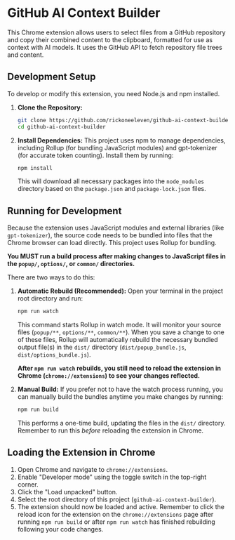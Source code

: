 # GitHub AI Context Builder 


This Chrome extension allows users to select files from a GitHub repository and copy their combined content to the clipboard, formatted for use as context with AI models. It uses the GitHub API to fetch repository file trees and content.

## Development Setup

To develop or modify this extension, you need Node.js and npm installed.

1.  **Clone the Repository:**
    ```bash
    git clone https://github.com/rickoneeleven/github-ai-context-builder.git
    cd github-ai-context-builder
    ```

2.  **Install Dependencies:**
    This project uses npm to manage dependencies, including Rollup (for bundling JavaScript modules) and gpt-tokenizer (for accurate token counting). Install them by running:
    ```bash
    npm install
    ```
    This will download all necessary packages into the `node_modules` directory based on the `package.json` and `package-lock.json` files.

## Running for Development

Because the extension uses JavaScript modules and external libraries (like `gpt-tokenizer`), the source code needs to be bundled into files that the Chrome browser can load directly. This project uses Rollup for bundling.

**You MUST run a build process after making changes to JavaScript files in the `popup/`, `options/`, or `common/` directories.**

There are two ways to do this:

1.  **Automatic Rebuild (Recommended):**
    Open your terminal in the project root directory and run:
    ```bash
    npm run watch
    ```
    This command starts Rollup in watch mode. It will monitor your source files (`popup/**`, `options/**`, `common/**`). When you save a change to one of these files, Rollup will automatically rebuild the necessary bundled output file(s) in the `dist/` directory (`dist/popup_bundle.js`, `dist/options_bundle.js`).

    **After `npm run watch` rebuilds, you still need to reload the extension in Chrome (`chrome://extensions`) to see your changes reflected.**

2.  **Manual Build:**
    If you prefer not to have the watch process running, you can manually build the bundles anytime you make changes by running:
    ```bash
    npm run build
    ```
    This performs a one-time build, updating the files in the `dist/` directory. Remember to run this *before* reloading the extension in Chrome.

## Loading the Extension in Chrome

1.  Open Chrome and navigate to `chrome://extensions`.
2.  Enable "Developer mode" using the toggle switch in the top-right corner.
3.  Click the "Load unpacked" button.
4.  Select the root directory of this project (`github-ai-context-builder`).
5.  The extension should now be loaded and active. Remember to click the reload icon for the extension on the `chrome://extensions` page after running `npm run build` or after `npm run watch` has finished rebuilding following your code changes.